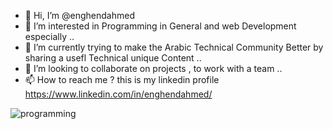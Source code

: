 - 👋 Hi, I’m @enghendahmed
- 👀 I’m interested in Programming in General and web Development especially ..
- 🌱 I’m currently trying to make the Arabic Technical Community Better by sharing a usefl Technical unique Content ..
- 💞️ I’m looking to collaborate on projects , to work with a team ..
- 📫 How to reach me ? this is my linkedin profile https://www.linkedin.com/in/enghendahmed/









![programming](https://user-images.githubusercontent.com/97601640/201135861-4171d164-3699-41d9-bfcc-9e4cc7b899db.gif)








<!---
enghendahmed/enghendahmed is a ✨ special ✨ repository because its `README.md` (this file) appears on your GitHub profile.
You can click the Preview link to take a look at your changes.
--->
